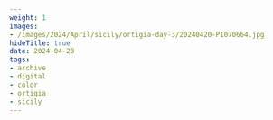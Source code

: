 ```yaml
---
weight: 1
images:
- /images/2024/April/sicily/ortigia-day-3/20240420-P1070664.jpg
hideTitle: true
date: 2024-04-20
tags:
- archive
- digital
- color
- ortigia
- sicily
---
```


